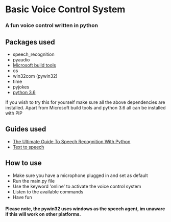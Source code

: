 # Basic Voice Control System
### A fun voice control written in python

## Packages used
- speech_recognition
- pyaudio
- [Microsoft build tools](https://visualstudio.microsoft.com/thank-you-downloading-visual-studio/?sku=BuildTools&rel=16)
- os
- win32com (pywin32)
- time
- pyjokes
- [python 3.6](https://www.python.org/ftp/python/3.6.4/python-3.6.4.exe)

If you wish to try this for yourself make sure all the above dependencies are installed.
Apart from Microsoft build tools and python 3.6 all can be installed with PIP

## Guides used
- [The Ultimate Guide To Speech Recognition With Python](https://realpython.com/python-speech-recognition/)
- [Text to speech](https://pythonprogramminglanguage.com/text-to-speech/)

## How to use
- Make sure you have a microphone plugged in and set as default
- Run the main.py file
- Use the keyword 'online' to activate the voice control system
- Listen to the available commands
- Have fun

#### Please note, the pywin32 uses windows as the speech agent, im unaware if this will work on other platforms.
